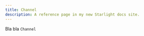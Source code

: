 ```yaml
---
title: Channel
description: A reference page in my new Starlight docs site.
---
```


Bla bla `Channel`
